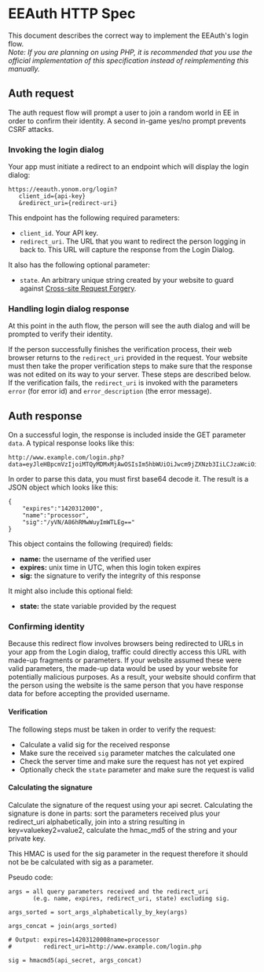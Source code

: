 # EEAuth HTTP Spec
This document describes the correct way to implement the EEAuth's login flow.   
*Note: If you are planning on using PHP, it is recommended that you use the official implementation of this specification instead of reimplementing this manually.*

## Auth request
The auth request flow will prompt a user to join a random world in EE in order to confirm their identity. A second in-game yes/no prompt prevents CSRF attacks.

### Invoking the login dialog
Your app must initiate a redirect to an endpoint which will display the login dialog:

    https://eeauth.yonom.org/login?
       client_id={api-key}
       &redirect_uri={redirect-uri}
       
This endpoint has the following required parameters:

- `client_id`. Your API key.
- `redirect_uri`. The URL that you want to redirect the person logging in back to. This URL will capture the response from the Login Dialog. 

It also has the following optional parameter:

- `state`. An arbitrary unique string created by your website to guard against [Cross-site Request Forgery](http://en.wikipedia.org/wiki/Cross-site_request_forgery).

### Handling login dialog response
At this point in the auth flow, the person will see the auth dialog and will be prompted to verify their identity.

If the person successfully finishes the verification process, their web browser returns to the `redirect_uri` provided in the request. Your website must then take the proper verification steps to make sure that the response was not edited on its way to your server. These steps are described below.
If the verification fails, the `redirect_uri` is invoked with the parameters `error` (for error id) and `error_description` (the error message).

## Auth response
On a successful login, the response is included inside the GET parameter `data`. A typical response looks like this:

    http://www.example.com/login.php?data=eyJleHBpcmVzIjoiMTQyMDMxMjAwOSIsIm5hbWUiOiJwcm9jZXNzb3IiLCJzaWciOiIveVZOL0E4NmhSTXdXdXlJbVdUTEVnPT0ifQ==

In order to parse this data, you must first base64 decode it. The result is a JSON object which looks like this:
     
    {
        "expires":"1420312000",
        "name":"processor",
        "sig":"/yVN/A86hRMwWuyImWTLEg=="
    }

This object contains the following (required) fields:

- **name:** the username of the verified user
- **expires:** unix time in UTC, when this login token expires
- **sig:** the signature to verify the integrity of this response

It might also include this optional field:

- **state:** the state variable provided by the request

### Confirming identity
Because this redirect flow involves browsers being redirected to URLs in your app from the Login dialog, traffic could directly access this URL with made-up fragments or parameters. If your website assumed these were valid parameters, the made-up data would be used by your website for potentially malicious purposes. As a result, your website should confirm that the person using the website is the same person that you have response data for before accepting the provided username.

#### Verification

The following steps must be taken in order to verify the request:

- Calculate a valid sig for the received response
- Make sure the received `sig` parameter matches the calculated one
- Check the server time and make sure the request has not yet expired
- Optionally check the `state` parameter and make sure the request is valid

#### Calculating the signature

Calculate the signature of the request using your api secret. Calculating the signature is done in parts: sort the parameters received plus your redirect\_uri alphabetically, join into a string resulting in key=valuekey2=value2, calculate the hmac\_md5 of the string and your private key.

This HMAC is used for the sig parameter in the request therefore it should not be be calculated with sig as a parameter.

Pseudo code:

	args = all query parameters received and the redirect_uri 
	       (e.g. name, expires, redirect_uri, state) excluding sig.
	
	args_sorted = sort_args_alphabetically_by_key(args)
	
	args_concat = join(args_sorted) 
	
	# Output: expires=14203120008name=processor
	#         redirect_uri=http://www.example.com/login.php
	
	sig = hmacmd5(api_secret, args_concat)
